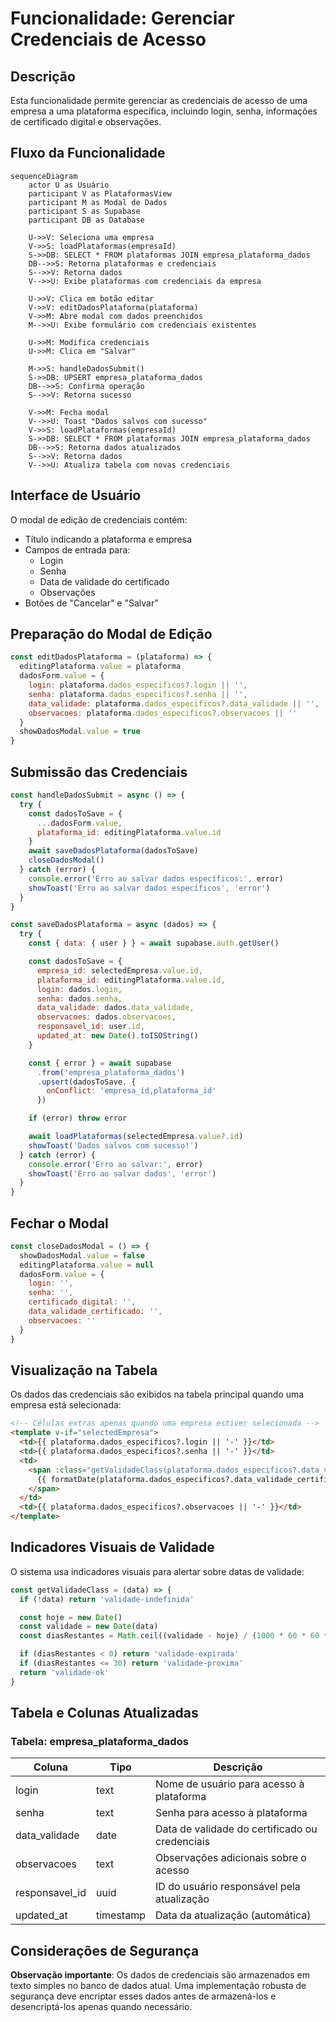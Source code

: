 # Funcionalidade: Gerenciar Credenciais de Acesso

## Descrição

Esta funcionalidade permite gerenciar as credenciais de acesso de uma empresa a uma plataforma específica, incluindo login, senha, informações de certificado digital e observações.

## Fluxo da Funcionalidade

```mermaid
sequenceDiagram
    actor U as Usuário
    participant V as PlataformasView
    participant M as Modal de Dados
    participant S as Supabase
    participant DB as Database
    
    U->>V: Seleciona uma empresa
    V->>S: loadPlataformas(empresaId)
    S->>DB: SELECT * FROM plataformas JOIN empresa_plataforma_dados
    DB-->>S: Retorna plataformas e credenciais
    S-->>V: Retorna dados
    V-->>U: Exibe plataformas com credenciais da empresa
    
    U->>V: Clica em botão editar
    V->>V: editDadosPlataforma(plataforma)
    V->>M: Abre modal com dados preenchidos
    M-->>U: Exibe formulário com credenciais existentes
    
    U->>M: Modifica credenciais
    U->>M: Clica em "Salvar"
    
    M->>S: handleDadosSubmit()
    S->>DB: UPSERT empresa_plataforma_dados
    DB-->>S: Confirma operação
    S-->>V: Retorna sucesso
    
    V->>M: Fecha modal
    V-->>U: Toast "Dados salvos com sucesso"
    V->>S: loadPlataformas(empresaId)
    S->>DB: SELECT * FROM plataformas JOIN empresa_plataforma_dados
    DB-->>S: Retorna dados atualizados
    S-->>V: Retorna dados
    V-->>U: Atualiza tabela com novas credenciais
```

## Interface de Usuário

O modal de edição de credenciais contém:

- Título indicando a plataforma e empresa
- Campos de entrada para:
  - Login
  - Senha
  - Data de validade do certificado
  - Observações
- Botões de "Cancelar" e "Salvar"

## Preparação do Modal de Edição

```javascript
const editDadosPlataforma = (plataforma) => {
  editingPlataforma.value = plataforma
  dadosForm.value = {
    login: plataforma.dados_especificos?.login || '',
    senha: plataforma.dados_especificos?.senha || '',
    data_validade: plataforma.dados_especificos?.data_validade || '',
    observacoes: plataforma.dados_especificos?.observacoes || ''
  }
  showDadosModal.value = true
}
```

## Submissão das Credenciais

```javascript
const handleDadosSubmit = async () => {
  try {
    const dadosToSave = {
      ...dadosForm.value,
      plataforma_id: editingPlataforma.value.id
    }
    await saveDadosPlataforma(dadosToSave)
    closeDadosModal()
  } catch (error) {
    console.error('Erro ao salvar dados específicos:', error)
    showToast('Erro ao salvar dados específicos', 'error')
  }
}

const saveDadosPlataforma = async (dados) => {
  try {
    const { data: { user } } = await supabase.auth.getUser()

    const dadosToSave = {
      empresa_id: selectedEmpresa.value.id,
      plataforma_id: editingPlataforma.value.id,
      login: dados.login,
      senha: dados.senha,
      data_validade: dados.data_validade,
      observacoes: dados.observacoes,
      responsavel_id: user.id,
      updated_at: new Date().toISOString()
    }

    const { error } = await supabase
      .from('empresa_plataforma_dados')
      .upsert(dadosToSave, {
        onConflict: 'empresa_id,plataforma_id'
      })

    if (error) throw error

    await loadPlataformas(selectedEmpresa.value?.id)
    showToast('Dados salvos com sucesso!')
  } catch (error) {
    console.error('Erro ao salvar:', error)
    showToast('Erro ao salvar dados', 'error')
  }
}
```

## Fechar o Modal

```javascript
const closeDadosModal = () => {
  showDadosModal.value = false
  editingPlataforma.value = null
  dadosForm.value = {
    login: '',
    senha: '',
    certificado_digital: '',
    data_validade_certificado: '',
    observacoes: ''
  }
}
```

## Visualização na Tabela

Os dados das credenciais são exibidos na tabela principal quando uma empresa está selecionada:

```html
<!-- Células extras apenas quando uma empresa estiver selecionada -->
<template v-if="selectedEmpresa">
  <td>{{ plataforma.dados_especificos?.login || '-' }}</td>
  <td>{{ plataforma.dados_especificos?.senha || '-' }}</td>
  <td>
    <span :class="getValidadeClass(plataforma.dados_especificos?.data_validade_certificado)">
      {{ formatDate(plataforma.dados_especificos?.data_validade_certificado) }}
    </span>
  </td>
  <td>{{ plataforma.dados_especificos?.observacoes || '-' }}</td>
</template>
```

## Indicadores Visuais de Validade

O sistema usa indicadores visuais para alertar sobre datas de validade:

```javascript
const getValidadeClass = (data) => {
  if (!data) return 'validade-indefinida'

  const hoje = new Date()
  const validade = new Date(data)
  const diasRestantes = Math.ceil((validade - hoje) / (1000 * 60 * 60 * 24))

  if (diasRestantes < 0) return 'validade-expirada'
  if (diasRestantes <= 30) return 'validade-proxima'
  return 'validade-ok'
}
```

## Tabela e Colunas Atualizadas

### Tabela: empresa_plataforma_dados

| Coluna | Tipo | Descrição |
|--------|------|-----------|
| login | text | Nome de usuário para acesso à plataforma |
| senha | text | Senha para acesso à plataforma |
| data_validade | date | Data de validade do certificado ou credenciais |
| observacoes | text | Observações adicionais sobre o acesso |
| responsavel_id | uuid | ID do usuário responsável pela atualização |
| updated_at | timestamp | Data da atualização (automática) |

## Considerações de Segurança

**Observação importante**: Os dados de credenciais são armazenados em texto simples no banco de dados atual. Uma implementação robusta de segurança deve encriptar esses dados antes de armazená-los e desencriptá-los apenas quando necessário.
